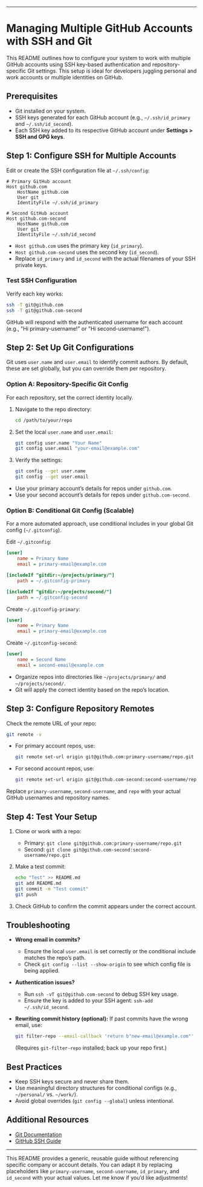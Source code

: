 
---

# Managing Multiple GitHub Accounts with SSH and Git

This README outlines how to configure your system to work with multiple GitHub accounts using SSH key-based authentication and repository-specific Git settings. This setup is ideal for developers juggling personal and work accounts or multiple identities on GitHub.

## Prerequisites
- Git installed on your system.
- SSH keys generated for each GitHub account (e.g., `~/.ssh/id_primary` and `~/.ssh/id_second`).
- Each SSH key added to its respective GitHub account under **Settings > SSH and GPG keys**.

## Step 1: Configure SSH for Multiple Accounts

Edit or create the SSH configuration file at `~/.ssh/config`:

```plaintext
# Primary GitHub account
Host github.com
    HostName github.com
    User git
    IdentityFile ~/.ssh/id_primary

# Second GitHub account
Host github.com-second
    HostName github.com
    User git
    IdentityFile ~/.ssh/id_second
```

- `Host github.com` uses the primary key (`id_primary`).
- `Host github.com-second` uses the second key (`id_second`).
- Replace `id_primary` and `id_second` with the actual filenames of your SSH private keys.

### Test SSH Configuration
Verify each key works:
```bash
ssh -T git@github.com
ssh -T git@github.com-second
```
GitHub will respond with the authenticated username for each account (e.g., "Hi primary-username!" or "Hi second-username!").

## Step 2: Set Up Git Configurations

Git uses `user.name` and `user.email` to identify commit authors. By default, these are set globally, but you can override them per repository.

### Option A: Repository-Specific Git Config
For each repository, set the correct identity locally.

1. Navigate to the repo directory:
   ```bash
   cd /path/to/your/repo
   ```

2. Set the local `user.name` and `user.email`:
   ```bash
   git config user.name "Your Name"
   git config user.email "your-email@example.com"
   ```

3. Verify the settings:
   ```bash
   git config --get user.name
   git config --get user.email
   ```

- Use your primary account’s details for repos under `github.com`.
- Use your second account’s details for repos under `github.com-second`.

### Option B: Conditional Git Config (Scalable)
For a more automated approach, use conditional includes in your global Git config (`~/.gitconfig`).

Edit `~/.gitconfig`:
```ini
[user]
    name = Primary Name
    email = primary-email@example.com

[includeIf "gitdir:~/projects/primary/"]
    path = ~/.gitconfig-primary

[includeIf "gitdir:~/projects/second/"]
    path = ~/.gitconfig-second
```

Create `~/.gitconfig-primary`:
```ini
[user]
    name = Primary Name
    email = primary-email@example.com
```

Create `~/.gitconfig-second`:
```ini
[user]
    name = Second Name
    email = second-email@example.com
```

- Organize repos into directories like `~/projects/primary/` and `~/projects/second/`.
- Git will apply the correct identity based on the repo’s location.

## Step 3: Configure Repository Remotes

Check the remote URL of your repo:
```bash
git remote -v
```

- For primary account repos, use:
  ```bash
  git remote set-url origin git@github.com:primary-username/repo.git
  ```
- For second account repos, use:
  ```bash
  git remote set-url origin git@github.com-second:second-username/repo.git
  ```

Replace `primary-username`, `second-username`, and `repo` with your actual GitHub usernames and repository names.

## Step 4: Test Your Setup

1. Clone or work with a repo:
   - Primary: `git clone git@github.com:primary-username/repo.git`
   - Second: `git clone git@github.com-second:second-username/repo.git`

2. Make a test commit:
   ```bash
   echo "Test" >> README.md
   git add README.md
   git commit -m "Test commit"
   git push
   ```

3. Check GitHub to confirm the commit appears under the correct account.

## Troubleshooting

- **Wrong email in commits?**
  - Ensure the local `user.email` is set correctly or the conditional include matches the repo’s path.
  - Check `git config --list --show-origin` to see which config file is being applied.

- **Authentication issues?**
  - Run `ssh -vT git@github.com-second` to debug SSH key usage.
  - Ensure the key is added to your SSH agent: `ssh-add ~/.ssh/id_second`.

- **Rewriting commit history (optional):**
  If past commits have the wrong email, use:
  ```bash
  git filter-repo --email-callback 'return b"new-email@example.com"'
  ```
  (Requires `git-filter-repo` installed; back up your repo first.)

## Best Practices

- Keep SSH keys secure and never share them.
- Use meaningful directory structures for conditional configs (e.g., `~/personal/` vs. `~/work/`).
- Avoid global overrides (`git config --global`) unless intentional.

## Additional Resources

- [Git Documentation](https://git-scm.com/docs)
- [GitHub SSH Guide](https://docs.github.com/en/authentication/connecting-to-github-with-ssh)

---

This README provides a generic, reusable guide without referencing specific company or account details. You can adapt it by replacing placeholders like `primary-username`, `second-username`, `id_primary`, and `id_second` with your actual values. Let me know if you’d like adjustments!